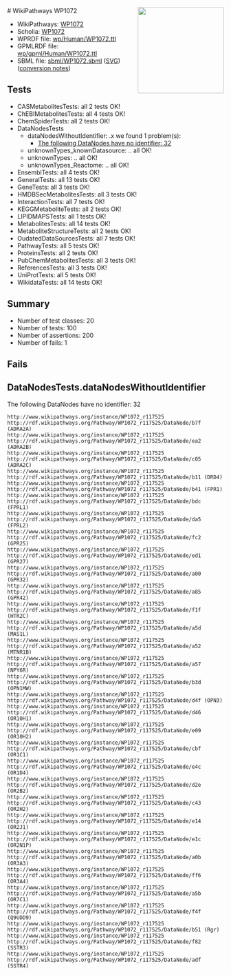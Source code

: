 <img style="float: right; width: 200px" src="../logo.png" />
# WikiPathways WP1072

* WikiPathways: [WP1072](https://identifiers.org/wikipathways:WP1072)
* Scholia: [WP1072](https://scholia.toolforge.org/wikipathways/WP1072)
* WPRDF file: [wp/Human/WP1072.ttl](../wp/Human/WP1072.ttl)
* GPMLRDF file: [wp/gpml/Human/WP1072.ttl](../wp/gpml/Human/WP1072.ttl)
* SBML file: [sbml/WP1072.sbml](../sbml/WP1072.sbml) ([SVG](../sbml/WP1072.svg)) ([conversion notes](../sbml/WP1072.txt))

## Tests
* CASMetabolitesTests: all 2 tests OK!
* ChEBIMetabolitesTests: all 4 tests OK!
* ChemSpiderTests: all 2 tests OK!
* DataNodesTests
    * dataNodesWithoutIdentifier: .x we found 1 problem(s):
        * [The following DataNodes have no identifier: 32](#8792c4d0)
    * unknownTypes_knownDatasource: .. all OK!
    * unknownTypes: .. all OK!
    * unknownTypes_Reactome: .. all OK!
* EnsemblTests: all 4 tests OK!
* GeneralTests: all 13 tests OK!
* GeneTests: all 3 tests OK!
* HMDBSecMetabolitesTests: all 3 tests OK!
* InteractionTests: all 7 tests OK!
* KEGGMetaboliteTests: all 2 tests OK!
* LIPIDMAPSTests: all 1 tests OK!
* MetabolitesTests: all 14 tests OK!
* MetaboliteStructureTests: all 2 tests OK!
* OudatedDataSourcesTests: all 7 tests OK!
* PathwayTests: all 5 tests OK!
* ProteinsTests: all 2 tests OK!
* PubChemMetabolitesTests: all 3 tests OK!
* ReferencesTests: all 3 tests OK!
* UniProtTests: all 5 tests OK!
* WikidataTests: all 14 tests OK!


## Summary

* Number of test classes: 20
* Number of tests: 100
* Number of assertions: 200
* Number of fails: 1

## Fails

<a name="8792c4d0" />

## DataNodesTests.dataNodesWithoutIdentifier

The following DataNodes have no identifier: 32
```
http://www.wikipathways.org/instance/WP1072_r117525 http://rdf.wikipathways.org/Pathway/WP1072_r117525/DataNode/b7f (ADRA2A)
http://www.wikipathways.org/instance/WP1072_r117525 http://rdf.wikipathways.org/Pathway/WP1072_r117525/DataNode/ea2 (ADRA2B)
http://www.wikipathways.org/instance/WP1072_r117525 http://rdf.wikipathways.org/Pathway/WP1072_r117525/DataNode/c05 (ADRA2C)
http://www.wikipathways.org/instance/WP1072_r117525 http://rdf.wikipathways.org/Pathway/WP1072_r117525/DataNode/b11 (DRD4)
http://www.wikipathways.org/instance/WP1072_r117525 http://rdf.wikipathways.org/Pathway/WP1072_r117525/DataNode/b41 (FPR1)
http://www.wikipathways.org/instance/WP1072_r117525 http://rdf.wikipathways.org/Pathway/WP1072_r117525/DataNode/bdc (FPRL1)
http://www.wikipathways.org/instance/WP1072_r117525 http://rdf.wikipathways.org/Pathway/WP1072_r117525/DataNode/da5 (FPRL2)
http://www.wikipathways.org/instance/WP1072_r117525 http://rdf.wikipathways.org/Pathway/WP1072_r117525/DataNode/fc2 (GPR25)
http://www.wikipathways.org/instance/WP1072_r117525 http://rdf.wikipathways.org/Pathway/WP1072_r117525/DataNode/ed1 (GPR27)
http://www.wikipathways.org/instance/WP1072_r117525 http://rdf.wikipathways.org/Pathway/WP1072_r117525/DataNode/a00 (GPR32)
http://www.wikipathways.org/instance/WP1072_r117525 http://rdf.wikipathways.org/Pathway/WP1072_r117525/DataNode/a85 (GPR42)
http://www.wikipathways.org/instance/WP1072_r117525 http://rdf.wikipathways.org/Pathway/WP1072_r117525/DataNode/f1f (HTR2C)
http://www.wikipathways.org/instance/WP1072_r117525 http://rdf.wikipathways.org/Pathway/WP1072_r117525/DataNode/a5d (MAS1L)
http://www.wikipathways.org/instance/WP1072_r117525 http://rdf.wikipathways.org/Pathway/WP1072_r117525/DataNode/a52 (MTNR1B)
http://www.wikipathways.org/instance/WP1072_r117525 http://rdf.wikipathways.org/Pathway/WP1072_r117525/DataNode/a57 (NPY6R)
http://www.wikipathways.org/instance/WP1072_r117525 http://rdf.wikipathways.org/Pathway/WP1072_r117525/DataNode/b3d (OPN1MW)
http://www.wikipathways.org/instance/WP1072_r117525 http://rdf.wikipathways.org/Pathway/WP1072_r117525/DataNode/d4f (OPN3)
http://www.wikipathways.org/instance/WP1072_r117525 http://rdf.wikipathways.org/Pathway/WP1072_r117525/DataNode/d46 (OR10H1)
http://www.wikipathways.org/instance/WP1072_r117525 http://rdf.wikipathways.org/Pathway/WP1072_r117525/DataNode/e09 (OR10H2)
http://www.wikipathways.org/instance/WP1072_r117525 http://rdf.wikipathways.org/Pathway/WP1072_r117525/DataNode/cbf (OR1C1)
http://www.wikipathways.org/instance/WP1072_r117525 http://rdf.wikipathways.org/Pathway/WP1072_r117525/DataNode/e4c (OR1D4)
http://www.wikipathways.org/instance/WP1072_r117525 http://rdf.wikipathways.org/Pathway/WP1072_r117525/DataNode/d2e (OR2B2)
http://www.wikipathways.org/instance/WP1072_r117525 http://rdf.wikipathways.org/Pathway/WP1072_r117525/DataNode/c43 (OR2H2)
http://www.wikipathways.org/instance/WP1072_r117525 http://rdf.wikipathways.org/Pathway/WP1072_r117525/DataNode/e14 (OR2J1)
http://www.wikipathways.org/instance/WP1072_r117525 http://rdf.wikipathways.org/Pathway/WP1072_r117525/DataNode/e1c (OR2N1P)
http://www.wikipathways.org/instance/WP1072_r117525 http://rdf.wikipathways.org/Pathway/WP1072_r117525/DataNode/a0b (OR3A3)
http://www.wikipathways.org/instance/WP1072_r117525 http://rdf.wikipathways.org/Pathway/WP1072_r117525/DataNode/ff6 (OR3A4)
http://www.wikipathways.org/instance/WP1072_r117525 http://rdf.wikipathways.org/Pathway/WP1072_r117525/DataNode/a5b (OR7C1)
http://www.wikipathways.org/instance/WP1072_r117525 http://rdf.wikipathways.org/Pathway/WP1072_r117525/DataNode/f4f (Q9UDD9)
http://www.wikipathways.org/instance/WP1072_r117525 http://rdf.wikipathways.org/Pathway/WP1072_r117525/DataNode/b51 (Rgr)
http://www.wikipathways.org/instance/WP1072_r117525 http://rdf.wikipathways.org/Pathway/WP1072_r117525/DataNode/f82 (SSTR3)
http://www.wikipathways.org/instance/WP1072_r117525 http://rdf.wikipathways.org/Pathway/WP1072_r117525/DataNode/adf (SSTR4)
```

